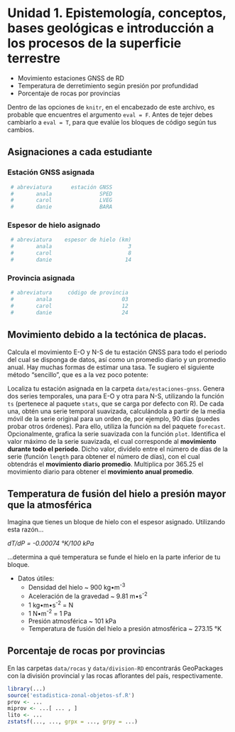 
# Unidad 1. Epistemología, conceptos, bases geológicas e introducción a los procesos de la superficie terrestre

  - Movimiento estaciones GNSS de RD
  - Temperatura de derretimiento según presión por profundidad
  - Porcentaje de rocas por provincias

Dentro de las opciones de `knitr`, en el encabezado de este archivo, es
probable que encuentres el argumento `eval = F`. Antes de tejer debes
cambiarlo a `eval = T`, para que evalúe los bloques de código según tus
cambios.

## Asignaciones a cada estudiante

### Estación GNSS asignada

``` r
 # abreviatura      estación GNSS
 #       anala               SPED
 #       carol               LVEG
 #       danie               BARA
```

### Espesor de hielo asignado

``` r
 # abreviatura    espesor de hielo (km)
 #       anala                        3
 #       carol                        8
 #       danie                       14
```

### Provincia asignada

``` r
 # abreviatura     código de provincia
 #       anala                      03
 #       carol                      12
 #       danie                      24
```

## Movimiento debido a la tectónica de placas.

Calcula el movimiento E-O y N-S de tu estación GNSS para todo el periodo
del cual se disponga de datos, así como un promedio diario y un promedio
anual. Hay muchas formas de estimar una tasa. Te sugiero el siguiente
método “sencillo”, que es a la vez poco potente:

Localiza tu estación asignada en la carpeta `data/estaciones-gnss`.
Genera dos series temporales, una para E-O y otra para N-S, utilizando
la función `ts` (pertenece al paquete `stats`, que se carga por defecto
con R). De cada una, obtén una serie temporal suavizada, calculándola a
partir de la media móvil de la serie original para un orden de, por
ejemplo, 90 días (puedes probar otros órdenes). Para ello, utiliza la
función `ma` del paquete `forecast`. Opcionalmente, grafica la serie
suavizada con la función `plot`. Identifica el valor máximo de la serie
suavizada, el cual corresponde al **movimiento durante todo el
periodo**. Dicho valor, divídelo entre el número de días de la serie
(función `length` para obtener el número de días), con el cual obtendrás
el **movimiento diario promedio**. Multiplica por 365.25 el movimiento
diario para obtener el **movimiento anual promedio**.

## Temperatura de fusión del hielo a presión mayor que la atmosférica

Imagina que tienes un bloque de hielo con el espesor asignado.
Utilizando esta razón…

*dT/dP = -0.00074 °K/100 kPa*

…determina a qué temperatura se funde el hielo en la parte inferior de
tu bloque.

  - Datos útiles:
      - Densidad del hielo ~ 900 kg•m<sup>-3</sup>
      - Aceleración de la gravedad ~ 9.81 m•s<sup>-2</sup>
      - 1 kg•m•s<sup>-2</sup> = N
      - 1 N•m<sup>-2</sup> = 1 Pa
      - Presión atmosférica ~ 101 kPa
      - Temperatura de fusión del hielo a presión atmosférica ~ 273.15
        °K

## Porcentaje de rocas por provincias

En las carpetas `data/rocas` y `data/division-RD` encontrarás
GeoPackages con la división provincial y las rocas aflorantes del país,
respectivamente.

``` r
library(...)
source('estadistica-zonal-objetos-sf.R')
prov <- ...
miprov <- ...[ ... , ]
lito <- ...
zstatsf(..., ..., grpx = ..., grpy = ...)
```
